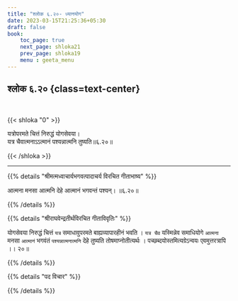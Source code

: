 ```yaml
---
title: "श्लोक ६.२०- ध्यानयोग"
date: 2023-03-15T21:25:36+05:30
draft: false
book:
    toc_page: true
    next_page: shloka21
    prev_page: shloka19
    menu : geeta_menu
---
```




## श्लोक ६.२० {class=text-center}

<br/>

{{< shloka  "0"  >}}

यत्रोपरमते चित्तं निरुद्धं योगसेवया।  
यत्र चैवात्मनाऽऽत्मानं पश्यन्नात्मनि तुष्यति॥६.२०॥

{{< /shloka >}}

---


{{% details "श्रीमत्मध्वाचार्यभगवत्पादाचर्य विरचित  गीताभाष्य" %}}

आत्मना मनसा आत्मनि देहे आत्मानं भगवन्तं पश्यन्। ॥६.२०॥

{{% /details %}}



{{% details "श्रीराघवेन्द्रतीर्थविरचित गीताविवृतिः" %}}

योगसेवया निरुद्धं चित्तं `यत्र` समाधावुपरमते बाह्यव्यापारहीनं भवति ।
`यत्र चैव` यस्मिन्नेव समाधियोगे `आत्मना` मनसा `आत्मानं` भगवंतं
`पश्यन्नात्मनात्मनि` देहे तुष्यति तोषमाप्नोतीत्यर्थः ।
पच्छब्दयोस्तमित्यग्रेऽन्वयः एवमुत्तरत्रापि ।। २०॥

{{% /details %}}



{{% details "पद विचार" %}}


{{% /details %}}
